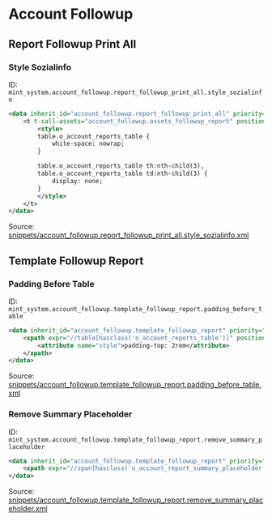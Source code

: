 # Account Followup
## Report Followup Print All  
### Style Sozialinfo  
ID: `mint_system.account_followup.report_followup_print_all.style_sozialinfo`  
```xml
<data inherit_id="account_followup.report_followup_print_all" priority="50">
    <t t-call-assets="account_followup.assets_followup_report" position="after">
        <style>
        table.o_account_reports_table {
            white-space: nowrap;
        }

        table.o_account_reports_table th:nth-child(3),
        table.o_account_reports_table td:nth-child(3) {
            display: none;
        }
        </style>
    </t>
</data>
```
Source: [snippets/account_followup.report_followup_print_all.style_sozialinfo.xml](https://github.com/Mint-System/Odoo-Build/tree/16.0/snippets/account_followup.report_followup_print_all.style_sozialinfo.xml)

## Template Followup Report  
### Padding Before Table  
ID: `mint_system.account_followup.template_followup_report.padding_before_table`  
```xml
<data inherit_id="account_followup.template_followup_report" priority="50">
    <xpath expr="//table[hasclass('o_account_reports_table')]" position="attributes">
        <attribute name="style">padding-top: 2rem</attribute>
    </xpath>
</data>

```
Source: [snippets/account_followup.template_followup_report.padding_before_table.xml](https://github.com/Mint-System/Odoo-Build/tree/16.0/snippets/account_followup.template_followup_report.padding_before_table.xml)

### Remove Summary Placeholder  
ID: `mint_system.account_followup.template_followup_report.remove_summary_placeholder`  
```xml
<data inherit_id="account_followup.template_followup_report" priority="50">
    <xpath expr="//span[hasclass('o_account_report_summary_placeholder')]" position="replace"/>
</data>

```
Source: [snippets/account_followup.template_followup_report.remove_summary_placeholder.xml](https://github.com/Mint-System/Odoo-Build/tree/16.0/snippets/account_followup.template_followup_report.remove_summary_placeholder.xml)

